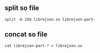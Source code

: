 ## split so file
```
split -b 15m librejson.so librejson-part-
```

## concat so file
```
cat librejson-part-* > librejson.so
```
